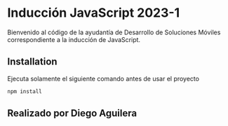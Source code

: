 # Inducción JavaScript 2023-1

Bienvenido al código de la ayudantía de Desarrollo de Soluciones Móviles correspondiente a la inducción de JavaScript.

## Installation

Ejecuta solamente el siguiente comando antes de usar el proyecto

```bash
npm install
```

## Realizado por Diego Aguilera